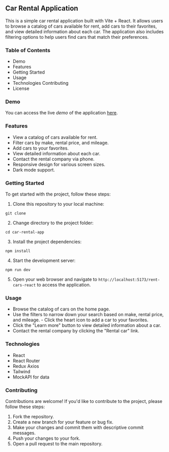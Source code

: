 ## Car Rental Application

This is a simple car rental application built with Vite + React. It allows users to browse a catalog
of cars available for rent, add cars to their favorites, and view detailed information about each
car. The application also includes filtering options to help users find cars that match their
preferences.

### Table of Contents

- Demo
- Features
- Getting Started
- Usage
- Technologies Contributing
- License

### Demo

You can access the live _demo_ of the application
[here](https://iryna-vyshniak.github.io/rent-cars-react/).

### Features

- View a catalog of cars available for rent.
- Filter cars by make, rental price, and mileage.
- Add cars to your favorites.
- View detailed information about each car.
- Contact the rental company via phone.
- Responsive design for various screen sizes.
- Dark mode support.

### Getting Started

To get started with the project, follow these steps:

1. Clone this repository to your local machine:

`git clone` <repository-url>

2. Change directory to the project folder:

`cd car-rental-app`

3.  Install the project dependencies:

`npm install`

4. Start the development server:

`npm run dev`

5. Open your web browser and navigate to `http://localhost:5173/rent-cars-react` to access the
   application.

### Usage

- Browse the catalog of cars on the home page.
- Use the filters to narrow down your search based on make, rental price, and mileage. - Click the
  heart icon to add a car to your favorites.
- Click the "Learn more" button to view detailed information about a car.
- Contact the rental company by clicking the "Rental car" link.

### Technologies

- React
- React Router
- Redux Axios
- Tailwind
- MockAPI for data

### Contributing

Contributions are welcome! If you'd like to contribute to the project, please follow these steps:

1. Fork the repository.
2. Create a new branch for your feature or bug fix.
3. Make your changes and commit them with descriptive commit messages.
4. Push your changes to your fork.
5. Open a pull request to the main repository.
